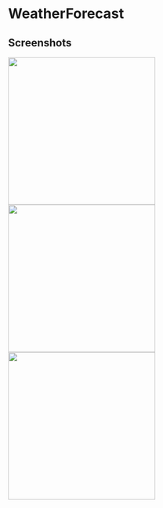 # WeatherForecast



## Screenshots
<div>
  <img src=https://github.com/user-attachments/assets/97ba3351-5128-479d-b80a-eec344b2539c width=300>
  <img src=https://github.com/user-attachments/assets/c26882a0-ba40-4b67-9be7-fca086bedb5c width=300>
  <img src=https://github.com/user-attachments/assets/b20019fb-b2c8-4229-86cf-812b1c3cf9df width=300>


</div>



